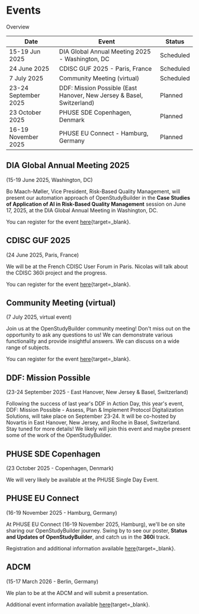 # Events

Overview

Date | Event | Status 
-- | -- | --
15-19 Jun 2025 | DIA Global Annual Meeting 2025 - Washington, DC | Scheduled
24 June 2025 | CDISC GUF 2025 - Paris, France | Scheduled
7 July 2025 | Community Meeting (virtual) | Scheduled
23-24 September 2025 | DDF: Mission Possible (East Hanover, New Jersey & Basel, Switzerland) | Planned
23 October  2025 | PHUSE SDE Copenhagen, Denmark | Planned
16-19 November 2025 | PHUSE EU Connect - Hamburg, Germany | Planned

## DIA Global Annual Meeting 2025

(15-19 June 2025, Washington, DC)

Bo Maach-M&oslash;ller, Vice President, Risk-Based Quality Management, will present our automation approach of OpenStudyBuilder in the **Case Studies of Application of AI in Risk-Based Quality Management** session on June 17, 2025, at the DIA Global Annual Meeting in Washington, DC.

You can register for the event [here](https://www.diaglobal.org/Flagship/DIA-2025){target=_blank}.

## CDISC GUF 2025

(24 June 2025, Paris, France)

We will be at the French CDISC User Forum in Paris. Nicolas will talk about the CDISC 360i project and the progress.

You can register for the event [here](https://www.eventbrite.com/e/cdisc-guf-2025-tickets-1370572532339){target=_blank}.

## Community Meeting (virtual)

(7 July 2025, virtual event)

Join us at the OpenStudyBuilder community meeting! Don't miss out on the opportunity to ask any questions to us! We can demonstrate various functionality and provide insightful answers. We can discuss on a wide range of subjects.

You can register for the event [here](https://www.linkedin.com/events/openstudybuildercommunitymeetin7309855564111466496/comments/){target=_blank}.

## DDF: Mission Possible

(23-24 September 2025 - East Hanover, New Jersey & Basel, Switzerland)

Following the success of last year's DDF in Action Day, this year's event, DDF: Mission Possible - Assess, Plan & Implement Protocol Digitalization Solutions, will take place on September 23-24. It will be co-hosted by Novartis in East Hanover, New Jersey, and Roche in Basel, Switzerland. Stay tuned for more details! We likely will join this event and maybe present some of the work of the OpenStudyBuilder.

## PHUSE SDE Copenhagen

(23 October  2025 - Copenhagen, Denmark)

We will very likely be available at the PHUSE Single Day Event.

## PHUSE EU Connect

(16-19 November 2025 - Hamburg, Germany)

At PHUSE EU Connect (16-19 November 2025, Hamburg), we'll be on site sharing our OpenStudyBuilder journey. Swing by to see our poster, **Status and Updates of OpenStudyBuilder**, and catch us in the **360i** track. 

Registration and additional information available [here](https://www.phuse-events.org/attend/frontend/reg/thome.csp?pageID=47495&eventID=74&traceRedir=4){target=_blank}.

## ADCM

(15-17 March 2026 - Berlin, Germany)

We plan to be at the ADCM and will submit a presentation.

Additional event information available [here](https://acdmconference.org/){target=_blank}.